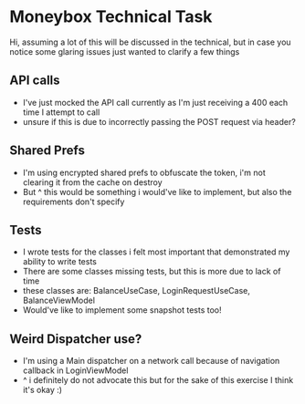 # Moneybox Technical Task
Hi, assuming a lot of this will be discussed in the technical, but in case you notice some glaring issues
just wanted to clarify a few things

## API calls
- I've just mocked the API call currently as I'm just receiving a 400 each time I attempt to call
- unsure if this is due to incorrectly passing the POST request via header?

## Shared Prefs
- I'm using encrypted shared prefs to obfuscate the token, i'm not clearing it from the cache on destroy
- But ^ this would be something i would've like to implement, but also the requirements don't specify

## Tests
- I wrote tests for the classes i felt most important that demonstrated my ability to write tests
- There are some classes missing tests, but this is more due to lack of time
- these classes are: BalanceUseCase, LoginRequestUseCase, BalanceViewModel
- Would've like to implement some snapshot tests too!

## Weird Dispatcher use?
- I'm using a Main dispatcher on a network call because of navigation callback in LoginViewModel
- ^ i definitely do not advocate this but for the sake of this exercise I think it's okay :)


